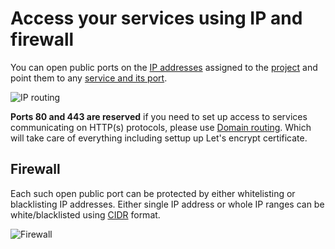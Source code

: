 # Access your services using IP and firewall

You can open public ports on the [IP addresses](/documentation/routing/unique-ipv4-ipv6-addresses.html) assigned to the [project](/documentation/overview/projects-and-services-structure.html#project) and point them to any [service and its port](/documentation/routing/routing-between-project-services.html).

![IP routing](/ip-routing.png "IP routing")

**Ports 80 and 443 are reserved** if you need to set up access to services communicating on HTTP(s) protocols, please use [Domain routing](/documentation/routing/using-your-domain.html). Which will take care of everything including settup up Let's encrypt certificate.

## Firewall

Each such open public port can be protected by either whitelisting or blacklisting IP addresses. Either single IP address or whole IP ranges can be white/blacklisted using [CIDR](https://en.wikipedia.org/wiki/Classless_Inter-Domain_Routing) format.

![Firewall](/firewall.png "Firewall")
